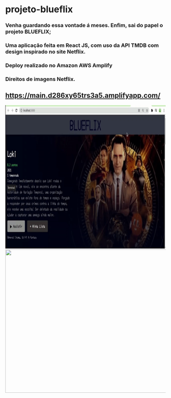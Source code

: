 # projeto-blueflix

### Venha guardando essa vontade á meses. Enfim, sai do papel o projeto BLUEFLIX;
### Uma aplicação feita em React JS, com uso da API TMDB com design inspirado no site Netflix.
### Deploy realizado no Amazon AWS Amplify

### Direitos de imagens Netflix.
## https://main.d286xy65trs3a5.amplifyapp.com/
<img src="/1.gif" width="750" height="450"/>
<img src="/2.gif" width="750" height="450"/>
